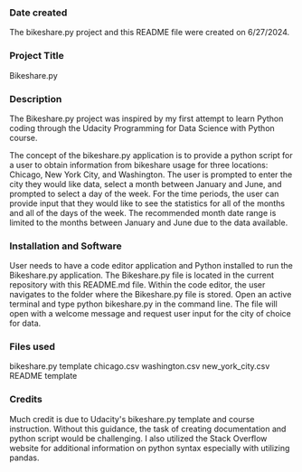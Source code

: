 ### Date created
The bikeshare.py project and this README file were created on 6/27/2024.

### Project Title
Bikeshare.py

### Description
The Bikeshare.py project was inspired by my first attempt to learn Python coding through the Udacity Programming for Data Science with Python course.

The concept of the bikeshare.py application is to provide a python script for a user to obtain information from bikeshare usage for three locations: Chicago, New York City, and Washington.  The user is prompted to enter the city they would like data, select a month between January and June, and prompted to select a day of the week.  For the time periods, the user can provide input that they would like to see the statistics for all of the months and all of the days of the week.  The recommended month date range is limited to the months between January and June due to the data available.

### Installation and Software 
User needs to have a code editor application and Python installed to run the Bikeshare.py application.  The Bikeshare.py file is located in the current repository with this README.md file.  Within the code editor, the user navigates to the folder where the Bikeshare.py file is stored.  Open an active terminal and type python bikeshare.py in the command line.  The file will open with a welcome message and request user input for the city of choice for data. 

### Files used
bikeshare.py template
chicago.csv
washington.csv
new_york_city.csv
README template

### Credits
Much credit is due to Udacity's bikeshare.py template and course instruction.  Without this guidance, the task of creating documentation and python script would be challenging.  I also utilized the Stack Overflow website for additional information on python syntax especially with utilizing pandas. 


